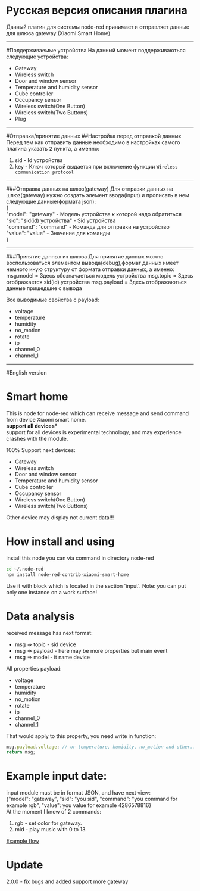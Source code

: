 # Русская версия описания плагина
Данный плагин для системы node-red принимает и отправляет данные для шлюза gateway (Xiaomi Smart Home)<br>
****
#Поддерживаемые устройства
На данный момент поддерживаються следующие устройства:
- Gateway
- Wireless switch
- Door and window sensor
- Temperature and humidity sensor
- Cube controller
- Occupancy sensor
- Wireless switch(One Button)
- Wireless switch(Two Buttons)
- Plug
****
#Отправка/принятие данных
##Настройка перед отправкой данных
Перед тем как отправить данные необходимо в настройках самого плагина указать 2 пункта, а именно:
1. sid - Id устройства
2. key - Ключ который выдается при включение функции `Wireless communication protocol`
****
###Отправка данных на шлюз(gateway)
Для отправки данных на шлюз(gateway) нужно создать элемент ввода(input) и прописать в нем следующие данные(формата json):<br>
{ <br>
  "model": "gateway" - Модель устройства к которой надо обратиться<br>
  "sid": "sid(id) устройства"  - Sid устройства <br>
  "command": "command" - Команда для отправки на устройство <br>
  "value": "value" - Значение для команды <br>
} <br>
****
###Принятие данных из шлюза
Для принятие данных можно воспользоваться элементом вывода(debug),формат данных имеет немного иную структуру от формата отправки данных, а именно:
msg.model =  Здесь обозначаеться модель устройства
msg.topic = Здесь отображается sid(id) устройства
msg.payload = Здесь отображаються данные пришедшие с вывода

Все выводимые свойства с payload:
- voltage
- temperature
- humidity
- no_motion
- rotate
- ip
- channel_0
- channel_1
****
#English version
# Smart home
This is node for node-red which can receive message and send command from device Xiaomi smart home.<br>
<b>support all devices*</b> <br>
support for all devices is experimental technology, and may experience crashes with the module.

100% Support next devices:
- Gateway
- Wireless switch
- Door and window sensor
- Temperature and humidity sensor
- Cube controller
- Occupancy sensor
- Wireless switch(One Button)
- Wireless switch(Two Buttons)

Other device may display not current data!!!

# How install and using
install this node you can via command in directory node-red
```sh
cd ~/.node-red
npm install node-red-contrib-xiaomi-smart-home
```
Use it with block which is located in the section 'input'.
Note: you can put only one instance on a work surface!

# Data analysis
received message has next format:
- msg => topic - sid device
- msg => payload  - here may be more properties but main event
- msg => model - it name device

All properties payload:
- voltage
- temperature
- humidity
- no_motion
- rotate
- ip
- channel_0
- channel_1

That would apply to this property, you need write in function:
```javascript
msg.payload.voltage; // or temperature, humidity, no_motion and other...
return msg;
```
# Example input date:
input module must be in format JSON, and have next view: <br>
{"model": "gateway", "sid": "you sid", "command": "you command for example rgb", "value": you value for example 4286578816} <br>
At the moment I know of 2 commands: <br>
1. rgb - set color for gateway.
2. mid - play music with 0 to 13.

<a href="https://flows.nodered.org/flow/a35d538fcb9be04fcc2f2fcfc88ed9b3">Example flow</a>

# Update
2.0.0 - fix bugs and added support more gateway
